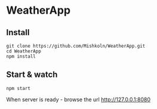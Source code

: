 # WeatherApp
## Install

    git clone https://github.com/Mishkoln/WeatherApp.git
    cd WeatherApp
    npm install


## Start & watch

    npm start

When server is ready - browse the url http://127.0.0.1:8080